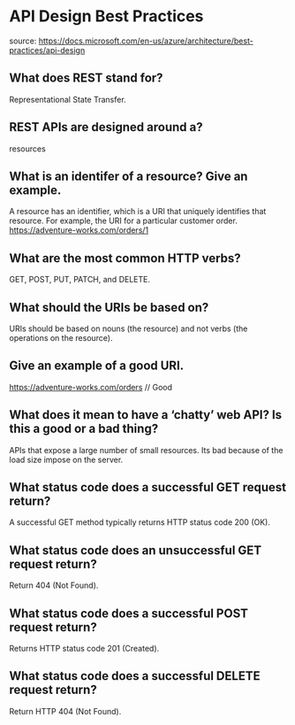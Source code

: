 # API Design Best Practices

source: https://docs.microsoft.com/en-us/azure/architecture/best-practices/api-design

## What does REST stand for?

Representational State Transfer.

## REST APIs are designed around a?

resources

## What is an identifer of a resource? Give an example.

A resource has an identifier, which is a URI that uniquely identifies that resource. For example, the URI for a particular customer order.
https://adventure-works.com/orders/1


## What are the most common HTTP verbs?

GET, POST, PUT, PATCH, and DELETE.

## What should the URIs be based on?

 URIs should be based on nouns (the resource) and not verbs (the operations on the resource).

## Give an example of a good URI.

https://adventure-works.com/orders // Good

## What does it mean to have a ‘chatty’ web API? Is this a good or a bad thing?

APIs that expose a large number of small resources. Its bad because of the load size impose on the server.

## What status code does a successful GET request return?

A successful GET method typically returns HTTP status code 200 (OK).

## What status code does an unsuccessful GET request return?

Return 404 (Not Found).

## What status code does a successful POST request return?

Returns HTTP status code 201 (Created).

## What status code does a successful DELETE request return?

Return HTTP 404 (Not Found).